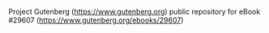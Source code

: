Project Gutenberg (https://www.gutenberg.org) public repository for eBook #29607 (https://www.gutenberg.org/ebooks/29607)
